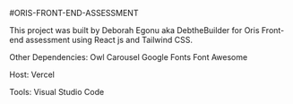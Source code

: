 #ORIS-FRONT-END-ASSESSMENT

This project was built 
by Deborah Egonu aka DebtheBuilder 
for Oris Front-end assessment 
using React js and Tailwind CSS.

Other Dependencies:
Owl Carousel
Google Fonts
Font Awesome

Host:
Vercel

Tools:
Visual Studio Code



